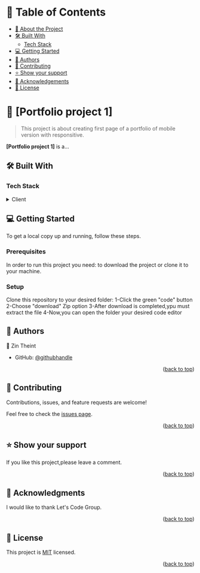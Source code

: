 <a name="readme-top"></a>

<!-- TABLE OF CONTENTS -->

# 📗 Table of Contents

- [📖 About the Project](#about-project)
- [🛠 Built With](#built-with)
  - [Tech Stack](#tech-stack)
- [💻 Getting Started](#getting-started)
- [👥 Authors](#authors)
-  [🤝 Contributing](#contributing)
- [⭐️ Show your support](#support)
- [🙏 Acknowledgements](#acknowledgements)
- [📝 License](#license)

<!-- PROJECT DESCRIPTION -->

# 📖 [Portfolio project 1] <a name="about-project"></a>

> This project is about creating first page of a portfolio of mobile version with responsitive.

**[Portfolio project 1]** is a...

## 🛠 Built With <a name="built-with"></a>

### Tech Stack <a name="tech-stack"></a>

<details>
  <summary>Client</summary>
  <ul>
    <li>HTML</li>
    <li>CSS</li>
  </ul>
</details>

## 💻 Getting Started <a name="getting-started"></a>

To get a local copy up and running, follow these steps.

### Prerequisites

In order to run this project you need:
to download the project or clone it to your machine.

### Setup

Clone this repository to your desired folder:
1-Click the green "code" button
2-Choose "download" Zip option
3-After download is completed,ypu must extract the file
4-Now,you can open the folder your desired code editor


<!-- AUTHORS -->

## 👥 Authors <a name="authors"></a>


👤 Zin Theint

- GitHub: [@githubhandle](https://github.com/mioOleen)


<p align="right">(<a href="#readme-top">back to top</a>)</p>

<!-- CONTRIBUTING -->

## 🤝 Contributing <a name="contributing"></a>

Contributions, issues, and feature requests are welcome!

Feel free to check the [issues page](https://github.com/mioOleen/Portfolio-1/issues).

<p align="right">(<a href="#readme-top">back to top</a>)</p>

<!-- SUPPORT -->

## ⭐️ Show your support <a name="support"></a>

If you like this project,please leave a comment.

<p align="right">(<a href="#readme-top">back to top</a>)</p>

<!-- ACKNOWLEDGEMENTS -->

## 🙏 Acknowledgments <a name="acknowledgements"></a>

I would like to thank Let's Code Group.

<p align="right">(<a href="#readme-top">back to top</a>)</p>


<!-- LICENSE -->

## 📝 License <a name="license"></a>

This project is [MIT](https://github.com/mioOleen/Portfolio-1/blob/master/LICENSE) licensed.


<p align="right">(<a href="#readme-top">back to top</a>)</p>


